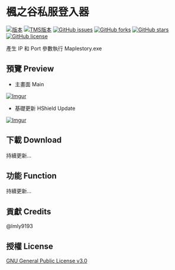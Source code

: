 # 楓之谷私服登入器

[![版本](https://img.shields.io/badge/版本-1.0.1-blue.svg?style=flat-square)](#)
[![TMS版本](https://img.shields.io/badge/TMS-113-blue.svg?style=flat-square)](#)
[![GitHub issues](https://img.shields.io/github/issues/lmly9193/MapleStory-Launcher.svg?style=flat-square)](https://github.com/lmly9193/MapleStory-Launcher/issues)
[![GitHub forks](https://img.shields.io/github/forks/lmly9193/MapleStory-Launcher.svg?style=flat-square)](https://github.com/lmly9193/MapleStory-Launcher/network)
[![GitHub stars](https://img.shields.io/github/stars/lmly9193/MapleStory-Launcher.svg?style=flat-square)](https://github.com/lmly9193/MapleStory-Launcher/stargazers)
[![GitHub license](https://img.shields.io/github/license/lmly9193/MapleStory-Launcher.svg?style=flat-square)](https://github.com/lmly9193/MapleStory-Launcher/blob/master/LICENSE)

產生 IP 和 Port 參數執行 Maplestory.exe

## 預覽 Preview
* 主畫面 Main

[![Imgur](https://i.imgur.com/hOEedB5.jpg)](#)

* 基礎更新 HShield Update

[![Imgur](https://i.imgur.com/lE3k6zM.jpg)](#)

## 下載 Download
持續更新...

## 功能 Function
持續更新...

## 貢獻 Credits
@lmly9193

## 授權 License
[GNU General Public License v3.0](LICENSE)
